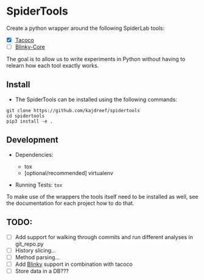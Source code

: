 # SpiderTools

Create a python wrapper around the following SpiderLab tools:

- [x] [Tacoco](https://github.com/spideruci/tacoco)
- [ ] [Blinky-Core](https://github.com/spideruci/blinky-core)

The goal is to allow us to write experiments in Python without having to relearn how each tool exactly works.

## Install
- The SpiderTools can be installed using the following commands:
```
git clone https://github.com/kajdreef/spidertools
cd spidertools
pip3 install -e .
```

## Development
- Dependencies:
    - tox
    - [optional/recommended] virtualenv

- Running Tests: `tox`

To make use of the wrappers the tools itself need to be installed as well, see the documentation for each project how to do that.

## TODO: 
- [ ] Add support for walking through commits and run different analyses in git_repo.py
- [ ] History slicing...
- [ ] Method parsing...
- [ ] Add [Blinky](https://github.com/spideruci/blinky-core) support in combination with tacoco
- [ ] Store data in a DB???